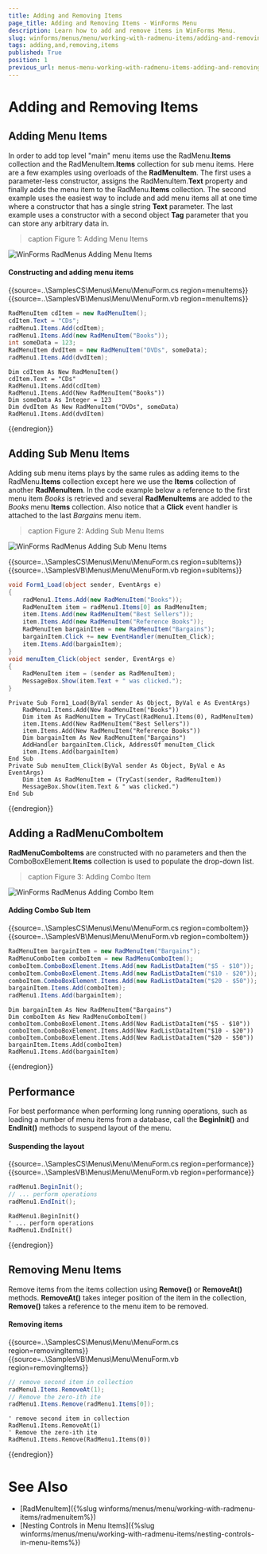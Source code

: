 ```yaml
---
title: Adding and Removing Items
page_title: Adding and Removing Items - WinForms Menu
description: Learn how to add and remove items in WinForms Menu.
slug: winforms/menus/menu/working-with-radmenu-items/adding-and-removing-items
tags: adding,and,removing,items
published: True
position: 1
previous_url: menus-menu-working-with-radmenu-items-adding-and-removing-items
---
```


# Adding and Removing Items

## Adding Menu Items

In order to add top level "main" menu items use the RadMenu.__Items__ collection and the RadMenuItem.__Items__ collection for sub menu items. Here are a few examples using overloads of the __RadMenuItem__. The first uses a parameter-less constructor, assigns the RadMenuItem.__Text__ property and finally adds the menu item to the RadMenu.__Items__ collection. The second example uses the easiest way to include and add menu items all at one time where a constructor that has a single string __Text__ parameter. The last example uses a constructor with a second object __Tag__ parameter that you can store any arbitrary data in.

>caption Figure 1: Adding Menu Items

![WinForms RadMenus Adding Menu Items](images/menus-menu-working-with-radmenu-items-adding-and-removing-items001.png)

#### Constructing and adding menu items

{{source=..\SamplesCS\Menus\Menu\MenuForm.cs region=menuItems}} 
{{source=..\SamplesVB\Menus\Menu\MenuForm.vb region=menuItems}} 

````C#
RadMenuItem cdItem = new RadMenuItem();
cdItem.Text = "CDs";
radMenu1.Items.Add(cdItem);
radMenu1.Items.Add(new RadMenuItem("Books"));
int someData = 123;
RadMenuItem dvdItem = new RadMenuItem("DVDs", someData);
radMenu1.Items.Add(dvdItem);

````
````VB.NET
Dim cdItem As New RadMenuItem()
cdItem.Text = "CDs"
RadMenu1.Items.Add(cdItem)
RadMenu1.Items.Add(New RadMenuItem("Books"))
Dim someData As Integer = 123
Dim dvdItem As New RadMenuItem("DVDs", someData)
RadMenu1.Items.Add(dvdItem)

````

{{endregion}} 

## Adding Sub Menu Items

Adding sub menu items plays by the same rules as adding items to the RadMenu.__Items__ collection except here we use the **Items** collection of another __RadMenuItem__. In the code example below a reference to the first menu item *Books* is retrieved and several __RadMenuItems__ are added to the *Books* menu __Items__ collection. Also notice that a **Click** event handler is attached to the last *Bargains* menu item.

>caption Figure 2: Adding Sub Menu Items

![WinForms RadMenus Adding Sub Menu Items](images/menus-menu-working-with-radmenu-items-adding-and-removing-items002.png)

{{source=..\SamplesCS\Menus\Menu\MenuForm.cs region=subItems}} 
{{source=..\SamplesVB\Menus\Menu\MenuForm.vb region=subItems}} 

````C#
void Form1_Load(object sender, EventArgs e)
{
    radMenu1.Items.Add(new RadMenuItem("Books"));
    RadMenuItem item = radMenu1.Items[0] as RadMenuItem;
    item.Items.Add(new RadMenuItem("Best Sellers"));
    item.Items.Add(new RadMenuItem("Reference Books"));
    RadMenuItem bargainItem = new RadMenuItem("Bargains");
    bargainItem.Click += new EventHandler(menuItem_Click);
    item.Items.Add(bargainItem);
}
void menuItem_Click(object sender, EventArgs e)
{
    RadMenuItem item = (sender as RadMenuItem);
    MessageBox.Show(item.Text + " was clicked.");
}

````
````VB.NET
Private Sub Form1_Load(ByVal sender As Object, ByVal e As EventArgs)
    RadMenu1.Items.Add(New RadMenuItem("Books"))
    Dim item As RadMenuItem = TryCast(RadMenu1.Items(0), RadMenuItem)
    item.Items.Add(New RadMenuItem("Best Sellers"))
    item.Items.Add(New RadMenuItem("Reference Books"))
    Dim bargainItem As New RadMenuItem("Bargains")
    AddHandler bargainItem.Click, AddressOf menuItem_Click
    item.Items.Add(bargainItem)
End Sub
Private Sub menuItem_Click(ByVal sender As Object, ByVal e As EventArgs)
    Dim item As RadMenuItem = (TryCast(sender, RadMenuItem))
    MessageBox.Show(item.Text & " was clicked.")
End Sub

````

{{endregion}} 

## Adding a RadMenuComboItem

**RadMenuComboItems** are constructed with no parameters and then the ComboBoxElement.__Items__ collection is used to populate the drop-down list.

>caption Figure 3: Adding Combo Item

![WinForms RadMenus Adding Combo Item](images/menus-menu-working-with-radmenu-items-adding-and-removing-items003.png)

#### Adding Combo Sub Item

{{source=..\SamplesCS\Menus\Menu\MenuForm.cs region=comboItem}} 
{{source=..\SamplesVB\Menus\Menu\MenuForm.vb region=comboItem}} 

````C#
RadMenuItem bargainItem = new RadMenuItem("Bargains");
RadMenuComboItem comboItem = new RadMenuComboItem();
comboItem.ComboBoxElement.Items.Add(new RadListDataItem("$5 - $10"));
comboItem.ComboBoxElement.Items.Add(new RadListDataItem("$10 - $20"));
comboItem.ComboBoxElement.Items.Add(new RadListDataItem("$20 - $50"));
bargainItem.Items.Add(comboItem);
radMenu1.Items.Add(bargainItem);

````
````VB.NET
Dim bargainItem As New RadMenuItem("Bargains")
Dim comboItem As New RadMenuComboItem()
comboItem.ComboBoxElement.Items.Add(New RadListDataItem("$5 - $10"))
comboItem.ComboBoxElement.Items.Add(New RadListDataItem("$10 - $20"))
comboItem.ComboBoxElement.Items.Add(New RadListDataItem("$20 - $50"))
bargainItem.Items.Add(comboItem)
RadMenu1.Items.Add(bargainItem)

````

{{endregion}} 

## Performance

For best performance when performing long running operations, such as loading a number of menu items from a database, call the __BeginInit()__ and __EndInit()__ methods to suspend layout of the menu. 

#### Suspending the layout

{{source=..\SamplesCS\Menus\Menu\MenuForm.cs region=performance}} 
{{source=..\SamplesVB\Menus\Menu\MenuForm.vb region=performance}} 

````C#
radMenu1.BeginInit();
// ... perform operations
radMenu1.EndInit();

````
````VB.NET
RadMenu1.BeginInit()
' ... perform operations
RadMenu1.EndInit()

````

{{endregion}}

## Removing Menu Items

Remove items from the items collection using __Remove()__ or __RemoveAt()__ methods. __RemoveAt()__ takes integer position of the item in the collection, __Remove()__ takes a reference to the menu item to be removed.

#### Removing items

{{source=..\SamplesCS\Menus\Menu\MenuForm.cs region=removingItems}} 
{{source=..\SamplesVB\Menus\Menu\MenuForm.vb region=removingItems}} 

````C#
// remove second item in collection
radMenu1.Items.RemoveAt(1);
// Remove the zero-ith ite
radMenu1.Items.Remove(radMenu1.Items[0]);

````
````VB.NET
' remove second item in collection
RadMenu1.Items.RemoveAt(1)
' Remove the zero-ith ite
RadMenu1.Items.Remove(RadMenu1.Items(0))

````

{{endregion}}

# See Also

* [RadMenuItem]({%slug winforms/menus/menu/working-with-radmenu-items/radmenuitem%})
* [Nesting Controls in Menu Items]({%slug winforms/menus/menu/working-with-radmenu-items/nesting-controls-in-menu-items%})	 
